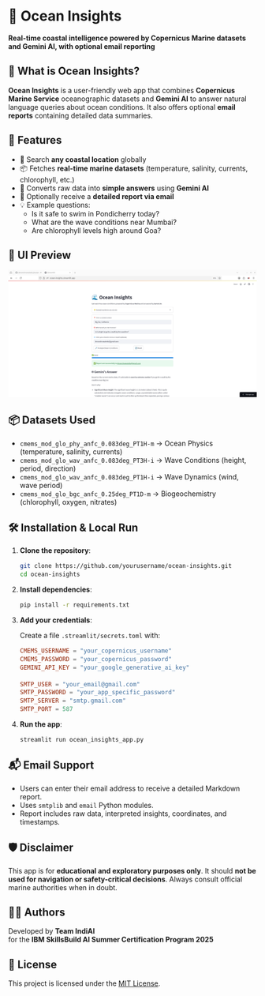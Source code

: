 # 🌊 Ocean Insights

**Real-time coastal intelligence powered by Copernicus Marine datasets and Gemini AI, with optional email reporting**

## 🧠 What is Ocean Insights?

**Ocean Insights** is a user-friendly web app that combines **Copernicus Marine Service** oceanographic datasets and **Gemini AI** to answer natural language queries about ocean conditions. It also offers optional **email reports** containing detailed data summaries.

## 🚀 Features

- 📍 Search **any coastal location** globally
- 📦 Fetches **real-time marine datasets** (temperature, salinity, currents, chlorophyll, etc.)
- 🤖 Converts raw data into **simple answers** using **Gemini AI**
- 📧 Optionally receive a **detailed report via email**
- 💡 Example questions:
  - Is it safe to swim in Pondicherry today?
  - What are the wave conditions near Mumbai?
  - Are chlorophyll levels high around Goa?

## 📸 UI Preview

![Ocean Insights App Screenshot](app_screenshot.png)

## 📦 Datasets Used

- `cmems_mod_glo_phy_anfc_0.083deg_PT1H-m` → Ocean Physics (temperature, salinity, currents)
- `cmems_mod_glo_wav_anfc_0.083deg_PT3H-i` → Wave Conditions (height, period, direction)
- `cmems_mod_glo_wav_anfc_0.083deg_PT1H-i` → Wave Dynamics (wind, wave period)
- `cmems_mod_glo_bgc_anfc_0.25deg_PT1D-m` → Biogeochemistry (chlorophyll, oxygen, nitrates)

## 🛠️ Installation & Local Run

1. **Clone the repository**:

   ```bash
   git clone https://github.com/yourusername/ocean-insights.git
   cd ocean-insights
   ```

2. **Install dependencies**:

   ```bash
   pip install -r requirements.txt
   ```

3. **Add your credentials**:

   Create a file `.streamlit/secrets.toml` with:

   ```toml
   CMEMS_USERNAME = "your_copernicus_username"
   CMEMS_PASSWORD = "your_copernicus_password"
   GEMINI_API_KEY = "your_google_generative_ai_key"

   SMTP_USER = "your_email@gmail.com"
   SMTP_PASSWORD = "your_app_specific_password"
   SMTP_SERVER = "smtp.gmail.com"
   SMTP_PORT = 587
   ```

4. **Run the app**:

   ```bash
   streamlit run ocean_insights_app.py
   ```

## 📬 Email Support

- Users can enter their email address to receive a detailed Markdown report.
- Uses `smtplib` and `email` Python modules.
- Report includes raw data, interpreted insights, coordinates, and timestamps.

## 🛡️ Disclaimer

This app is for **educational and exploratory purposes only**. It should **not be used for navigation or safety-critical decisions**. Always consult official marine authorities when in doubt.

## 👨‍💻 Authors

Developed by **Team IndiAI**  
for the **IBM SkillsBuild AI Summer Certification Program 2025**

## 📄 License

This project is licensed under the [MIT License](./LICENSE).